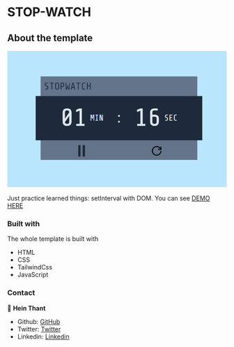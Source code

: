 # STOP-WATCH

## About the template

![screenshot](./src/images/Screenshot%202022-07-12%20004317.png)

Just practice learned things: setInterval with DOM.
You can see [DEMO HERE](https://heinthantx.github.io/stop-watch)

### Built with

The whole template is built with

- HTML
- CSS
- TailwindCss
- JavaScript

### Contact

👤 **Hein Thant**

- Github: [GitHub](https://github.com/heinthantX)
- Twitter: [Twitter](https://twitter.com/HeinThantX_)
- Linkedin: [Linkedin](https://www.linkedin.com/in/hein-thant-75372b245/)
